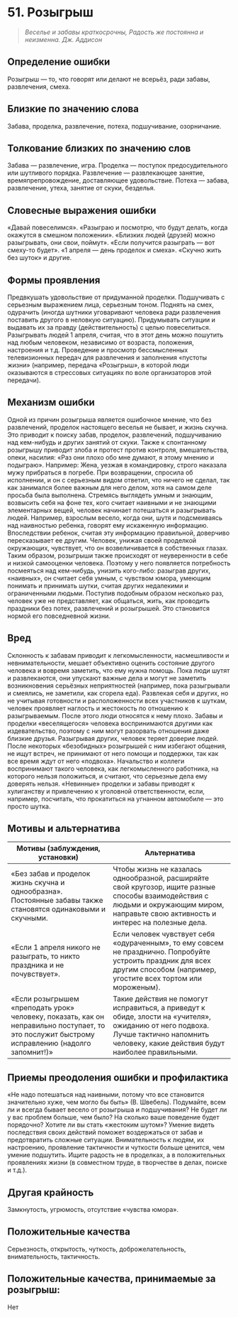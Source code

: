 # 51. Розыгрыш

>*Веселье и забавы краткосрочны, 
Радость же постоянна и неизменна.
Дж. Аддисон*

## Определение ошибки
Розыгрыш — то, что говорят или делают не всерьёз, ради забавы, развлечения, смеха.

## Близкие по значению слова
Забава, проделка, развлечение, потеха, подшучивание, озорничание.

## Толкование близких по значению слов
Забава — развлечение, игра.
Проделка — поступок предосудительного или шутливого порядка.
Развлечение — развлекающее занятие, времяпрепровождение, доставляющее удовольствие.
Потеха — забава, развлечение, утеха, занятие от скуки, безделья.

## Словесные выражения ошибки
«Давай повеселимся».
«Разыграю и посмотрю, что будут делать, когда окажутся в смешном положении».
«Близких людей (друзей) можно разыгрывать, они свои, поймут».
«Если получится разыграть — вот смеху-то будет».
«1 апреля — день проделок и смеха».
«Скучно жить без шуток» и другие.

## Формы проявления
Предвкушать удовольствие от придуманной проделки.
Подшучивать с серьезным выражением лица, серьезным тоном.
Поднять на смех, одурачить (иногда шутники уговаривают человека ради развлечения поставить другого в неловкую ситуацию).
Придумывать ситуации и выдавать их за правду (действительность) с целью повеселиться.
Разыгрывать людей 1 апреля, считая, что в этот день можно пошутить над любым человеком, независимо от возраста, положения, настроения и т.д.
Проведение и просмотр бессмысленных телевизионных передач для развлечения и заполнения «пустоты жизни» (например, передача «Розыгрыш», в которой люди оказываются в стрессовых ситуациях по воле организаторов этой передачи).

## Механизм ошибки
Одной из причин розыгрыша является ошибочное мнение, что без развлечений, проделок настоящего веселья не бывает, и жизнь скучна. Это приводит к поиску забав, проделок, развлечений, подшучиванию над кем-нибудь и других занятий от скуки.
Также к спонтанному розыгрышу приводит злоба и протест против контроля, вмешательства, опеки, насилия: «Раз они плохо обо мне думают, я этому мнению и подыграю». Например: Жена, уезжая в командировку, строго наказала мужу прибраться в погребе. При возвращении, спросила об исполнении, и он с серьезным видом ответил, что ничего не сделал, так как занимался более важным для него делом, хотя на самом деле просьба была выполнена.
Стремясь выглядеть умным и знающим, возвысить себя на фоне тех, кого считает наивными и не знающими элементарных вещей, человек начинает потешаться и разыгрывать людей. Например, взрослым весело, когда они, шутя и подсмеиваясь над наивностью ребенка, говорят ему искаженную информацию. Впоследствии ребенок, считая эту информацию правильной, доверчиво пересказывает ее другим.
Человек, унижая своей проделкой окружающих, чувствует, что он возвеличивается в собственных глазах. Таким образом, розыгрыши также происходят от неуверенности в себе и низкой самооценки человека. Поэтому у него появляется потребность посмеяться над кем-нибудь, унизить кого-либо: разыграв других, «наивных», он считает себя умным, с чувством юмора, умеющим понимать и принимать шутки, считая других недалекими и ограниченными людьми.
Поступив подобным образом несколько раз, человек уже не представляет, как общаться, жить, как проводить праздники без потех, развлечений и розыгрышей. Это становится нормой его повседневной жизни.

## Вред
Склонность к забавам приводит к легкомысленности, насмешливости и невнимательности, мешает объективно оценить состояние другого человека и вовремя заметить, что ему нужна помощь.
Пока люди шутят и развлекаются, они упускают важные дела и могут не заметить возникновения серьёзных неприятностей (например, пока разыгрывали и смеялись, не заметили, как сгорела еда).
Развлекая себя и других, но не учитывая готовности и расположенности всех участников к шуткам, человек проявляет наглость и жестокость по отношению к разыгрываемым. После этого люди относятся к нему плохо.
Забавы и проделки «веселящегося» человека воспринимаются другими как издевательство, поэтому с ним могут разорвать отношения даже близкие друзья. Разыгрывая других, человек теряет доверие людей. После некоторых «безобидных» розыгрышей с ним избегают общения, не ищут встреч, не принимают от него помощи и поддержки, так как все время ждут от него «подвоха».
Начальство и коллеги воспринимают такого человека, как легкомысленного работника, на которого нельзя положиться, и считают, что серьезные дела ему доверять нельзя.
«Невинные» проделки и забавы приводят к хулиганству и привлечению к уголовной ответственности, если, например, посчитать, что прокатиться на угнанном автомобиле — это просто шутка.

## Мотивы и альтернатива
Мотивы (заблуждения, установки)	| Альтернатива
--- | ---
«Без забав и проделок жизнь скучна и однообразна».	Постоянные забавы также становятся одинаковыми и скучными. | Чтобы жизнь не казалась однообразной, расширяйте свой кругозор, ищите разные способы взаимодействия с людьми и окружающим миром, направьте свою активность и интерес на полезные дела.
«Если 1 апреля никого не разыграть, то никто праздника и не почувствует». |	Если человек чувствует себя «одураченным», то ему совсем не празднично. Попробуйте устроить праздник для всех другим способом (например, угостите всех тортом или мороженым).
«Если розыгрышем «преподать урок» человеку, показать, как он неправильно поступает, то это послужит быстрому исправлению (надолго запомнит!)» |	Такие действия не помогут исправиться, а приведут к обиде, злости на «учителя», ожиданию от него подвоха. Лучше тактично напомнить человеку, какие действия будут наиболее правильными.

## Приемы преодоления ошибки и профилактика
«Не надо потешаться над наивными, потому что все становится значительно хуже, чем могло бы быть» (В. Швебель).
Подумайте, всем ли и всегда бывает весело от розыгрыша и подшучивания? Не будет ли у вас проблем больше, чем было? На сколько ваше поведение будет порядочно? Хотите ли вы стать «жестоким шутом»?
Умение видеть последствия своих действий поможет воздержаться от забав и предотвратить сложные ситуации.
Внимательность к людям, их настроению, проявление тактичности и чуткости больше ценится, чем умение подшутить.
Ищите радость не в проделках, а в положительных проявлениях жизни (в совместном труде, в творчестве в делах, поиске и т.д.).

## Другая крайность
Замкнутость, угрюмость, отсутствие «чувства юмора».

## Положительные качества
Серьезность, открытость, чуткость, доброжелательность, внимательность, тактичность.

## Положительные качества, принимаемые за розыгрыш:
Нет 
